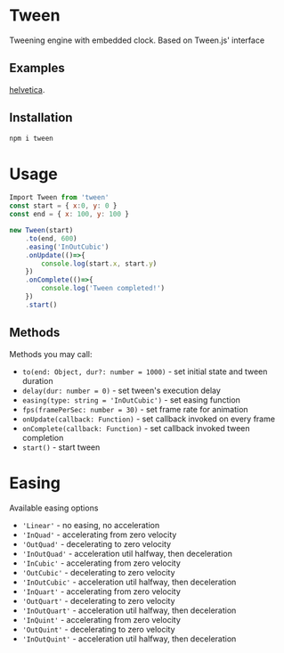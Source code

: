 # Tween

Tweening engine with embedded clock. Based on Tween.js' interface

## Examples

[helvetica](https://pitchdropobserver.github.io/svg-cubic-bezier/helvetica.html).

## Installation

```bash
npm i tween
```

# Usage

```js
Import Tween from 'tween'
const start = { x:0, y: 0 }
const end = { x: 100, y: 100 }

new Tween(start)
    .to(end, 600)
    .easing('InOutCubic')
    .onUpdate(()=>{
		console.log(start.x, start.y)
    })
    .onComplete(()=>{
        console.log('Tween completed!')
    })
    .start()
```


## Methods

Methods you may call:

* `to(end: Object, dur?: number = 1000)` - set initial state and tween duration 
* `delay(dur: number = 0)` - set tween's execution delay
* `easing(type: string = 'InOutCubic')` - set easing function
* `fps(framePerSec: number = 30)` - set frame rate for animation
* `onUpdate(callback: Function)` - set callback invoked on every frame 
* `onComplete(callback: Function)` - set callback invoked tween completion
* `start()` - start tween


# Easing 

Available easing options

* `'Linear'` - no easing, no acceleration
* `'InQuad'` - accelerating from zero velocity
* `'OutQuad'` - decelerating to zero velocity
* `'InOutQuad'` - acceleration util halfway, then deceleration
* `'InCubic'` - accelerating from zero velocity
* `'OutCubic'` - decelerating to zero velocity
* `'InOutCubic'` - acceleration util halfway, then deceleration
* `'InQuart'` - accelerating from zero velocity
* `'OutQuart'` - decelerating to zero velocity
* `'InOutQuart'` - acceleration util halfway, then deceleration
* `'InQuint'` - accelerating from zero velocity
* `'OutQuint'` - decelerating to zero velocity
* `'InOutQuint'` - acceleration util halfway, then deceleration